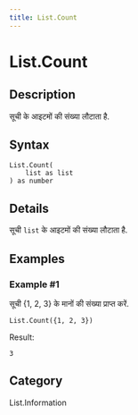 ```yaml
---
title: List.Count
---
```


# List.Count


## Description

सूची के आइटमों की संख्या लौटाता है.


## Syntax

```powerquery
List.Count(
    list as list
) as number
```


## Details

सूची <code>list</code> के आइटमों की संख्या लौटाता है.


## Examples

### Example #1 
सूची \{1, 2, 3} के मानों की संख्या प्राप्त करें.
```powerquery
List.Count({1, 2, 3})
```

Result: 
```powerquery
3
```




## Category
List.Information
